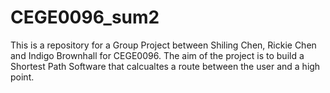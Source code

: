 # CEGE0096_sum2
This is a repository for a Group Project between Shiling Chen, Rickie Chen and Indigo Brownhall for CEGE0096. 
The aim of the project is to build a Shortest Path Software that calcualtes a route between the user and a high point. 
